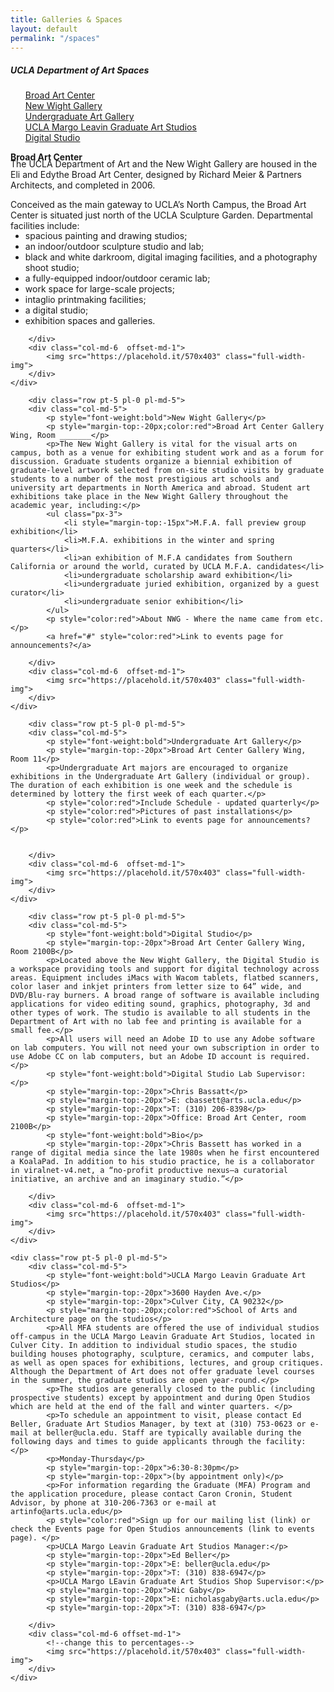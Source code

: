 ```yaml
---
title: Galleries & Spaces
layout: default
permalink: "/spaces"
---
```


<div class="container mt-0  bg-secondary">
		<div class="row  px-5  pt-4 pb-2">
			<h5 class="font-serif-1  serif-headline-1">UCLA Department of Art Spaces</h5>
            <ul class="px-0" style="list-style-type:none; width: 100%;">
                <li><a href="#"><u>Broad Art Center</u></a></li>
                <li><a href="#"><u>New Wight Gallery</u></a></li>
                <li><a href="#"><u>Undergraduate Art Gallery</u></a></li>
                <li><a href="#"><u>UCLA Margo Leavin Graduate Art Studios</u></a></li>
                <li><a href="#"><u>Digital Studio</u></a></li>
            </ul>
    </div>
</div>

<div class="container" id="spaces">
<div class="row pt-5 pl-0 pl-md-5">
		<div class="col-md-5">
            <p style="font-weight:bold">Broad Art Center</p>
            <p style="margin-top:-20px">The UCLA Department of Art and the New Wight Gallery are housed in the Eli and Edythe Broad Art Center, designed by Richard Meier & Partners Architects, and completed in 2006.</p>
            <p>Conceived as the main gateway to UCLA’s North Campus, the Broad Art Center is situated just north of the UCLA Sculpture Garden. Departmental facilities include:</p>
            <ul class="px-3">
                <li style="margin-top:-15px">spacious painting and drawing studios;</li>
                <li>an indoor/outdoor sculpture studio and lab;</li>
                <li>black and white darkroom, digital imaging facilities, and a photography shoot studio;</li>
                <li>a fully-equipped indoor/outdoor ceramic lab;</li>
                <li>work space for large-scale projects;</li>
                <li>intaglio printmaking facilities;</li>
                <li>a digital studio;</li>
                <li>exhibition spaces and galleries.</li>
            </ul>

        </div>
        <div class="col-md-6  offset-md-1">
            <img src="https://placehold.it/570x403" class="full-width-img">
        </div>
    </div>

		<div class="row pt-5 pl-0 pl-md-5">
        <div class="col-md-5">
            <p style="font-weight:bold">New Wight Gallery</p>
            <p style="margin-top:-20px;color:red">Broad Art Center Gallery Wing, Room _______</p>
            <p>The New Wight Gallery is vital for the visual arts on campus, both as a venue for exhibiting student work and as a forum for discussion. Graduate students organize a biennial exhibition of graduate-level artwork selected from on-site studio visits by graduate students to a number of the most prestigious art schools and university art departments in North America and abroad. Student art exhibitions take place in the New Wight Gallery throughout the academic year, including:</p>
            <ul class="px-3">
                <li style="margin-top:-15px">M.F.A. fall preview group exhibition</li>
                <li>M.F.A. exhibitions in the winter and spring quarters</li>
                <li>an exhibition of M.F.A candidates from Southern California or around the world, curated by UCLA M.F.A. candidates</li>
                <li>undergraduate scholarship award exhibition</li>
                <li>undergraduate juried exhibition, organized by a guest curator</li>
                <li>undergraduate senior exhibition</li>
            </ul>
            <p style="color:red">About NWG - Where the name came from etc.</p>
            <a href="#" style="color:red">Link to events page for announcements?</a>

        </div>
        <div class="col-md-6  offset-md-1">
            <img src="https://placehold.it/570x403" class="full-width-img">
        </div>
    </div>

		<div class="row pt-5 pl-0 pl-md-5">
        <div class="col-md-5">
            <p style="font-weight:bold">Undergraduate Art Gallery</p>
            <p style="margin-top:-20px">Broad Art Center Gallery Wing, Room 11</p>
            <p>Undergraduate Art majors are encouraged to organize exhibitions in the Undergraduate Art Gallery (individual or group). The duration of each exhibition is one week and the schedule is determined by lottery the first week of each quarter.</p>
            <p style="color:red">Include Schedule - updated quarterly</p>
            <p style="color:red">Pictures of past installations</p>
            <p style="color:red">Link to events page for announcements?</p>


        </div>
        <div class="col-md-6  offset-md-1">
            <img src="https://placehold.it/570x403" class="full-width-img">
        </div>
    </div>

		<div class="row pt-5 pl-0 pl-md-5">
        <div class="col-md-5">
            <p style="font-weight:bold">Digital Studio</p>
            <p style="margin-top:-20px">Broad Art Center Gallery Wing, Room 2100B</p>
            <p>Located above the New Wight Gallery, the Digital Studio is a workspace providing tools and support for digital technology across areas. Equipment includes iMacs with Wacom tablets, flatbed scanners, color laser and inkjet printers from letter size to 64” wide, and DVD/Blu-ray burners. A broad range of software is available including applications for video editing sound, graphics, photography, 3d and other types of work. The studio is available to all students in the Department of Art with no lab fee and printing is available for a small fee.</p>
            <p>All users will need an Adobe ID to use any Adobe software on lab computers. You will not need your own subscription in order to use Adobe CC on lab computers, but an Adobe ID account is required.</p>
            <p style="font-weight:bold">Digital Studio Lab Supervisor: </p>
            <p style="margin-top:-20px">Chris Bassatt</p>
            <p style="margin-top:-20px">E: cbassett@arts.ucla.edu</p>
            <p style="margin-top:-20px">T: (310) 206-8398</p>
            <p style="margin-top:-20px">Office: Broad Art Center, room 2100B</p>
            <p style="font-weight:bold">Bio</p>
            <p style="margin-top:-20px">Chris Bassett has worked in a range of digital media since the late 1980s when he first encountered a KoalaPad. In addition to his studio practice, he is a collaborator in viralnet-v4.net, a “no-profit productive nexus—a curatorial initiative, an archive and an imaginary studio.”</p>

        </div>
        <div class="col-md-6  offset-md-1">
            <img src="https://placehold.it/570x403" class="full-width-img">
        </div>
    </div>

    <div class="row pt-5 pl-0 pl-md-5">
        <div class="col-md-5">
            <p style="font-weight:bold">UCLA Margo Leavin Graduate Art Studios</p>
            <p style="margin-top:-20px">3600 Hayden Ave.</p>
            <p style="margin-top:-20px">Culver City, CA 90232</p>
            <p style="margin-top:-20px;color:red">School of Arts and Architecture page on the studios</p>
            <p>All MFA students are offered the use of individual studios off-campus in the UCLA Margo Leavin Graduate Art Studios, located in Culver City. In addition to individual studio spaces, the studio building houses photography, sculpture, ceramics, and computer labs, as well as open spaces for exhibitions, lectures, and group critiques. Although the Department of Art does not offer graduate level courses in the summer, the graduate studios are open year-round.</p>
            <p>The studios are generally closed to the public (including prospective students) except by appointment and during Open Studios which are held at the end of the fall and winter quarters. </p>
            <p>To schedule an appointment to visit, please contact Ed Beller, Graduate Art Studios Manager, by text at (310) 753-0623 or e-mail at beller@ucla.edu. Staff are typically available during the following days and times to guide applicants through the facility: </p>
            <p>Monday-Thursday</p>
            <p style="margin-top:-20px">6:30-8:30pm</p>
            <p style="margin-top:-20px">(by appointment only)</p>
            <p>For information regarding the Graduate (MFA) Program and the application procedure, please contact Caron Cronin, Student Advisor, by phone at 310-206-7363 or e-mail at artinfo@arts.ucla.edu</p>
            <p style="color:red">Sign up for our mailing list (link) or check the Events page for Open Studios announcements (link to events page). </p>
            <p>UCLA Margo Leavin Graduate Art Studios Manager:</p>
            <p style="margin-top:-20px">Ed Beller</p>
            <p style="margin-top:-20px">E: beller@ucla.edu</p>
            <p style="margin-top:-20px">T: (310) 838-6947</p>
            <p>UCLA Margo LEavin Graduate Art Studios Shop Supervisor:</p>
            <p style="margin-top:-20px">Nic Gaby</p>
            <p style="margin-top:-20px">E: nicholasgaby@arts.ucla.edu</p>
            <p style="margin-top:-20px">T: (310) 838-6947</p>

        </div>
        <div class="col-md-6 offset-md-1">
            <!--change this to percentages-->
            <img src="https://placehold.it/570x403" class="full-width-img">
        </div>
    </div>
</div>
